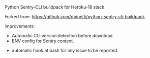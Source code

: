 Python Sentry-CLI buildpack for Heroku-18 stack

Forked from: https://github.com/dbinetti/python-sentry-cli-buildpack

Improvements:
* Automatic CLI version detection before download.
* ENV config for Sentry context.
- automatic hook at bash for any issue to be reported.

